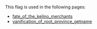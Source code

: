 This flag is used in the following pages:
 - [fate_of_the_kelino_merchants](../events/fate_of_the_kelino_merchants.md)
 - [yanification_of_root_province_getname](../events/yanification_of_root_province_getname.md)
